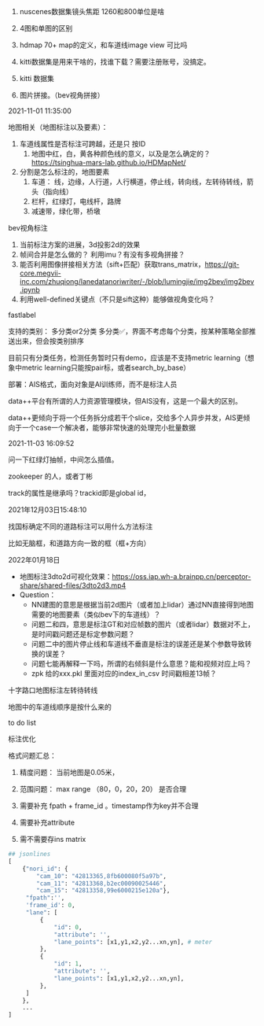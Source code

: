 1.  nuscenes数据集镜头焦距 1260和800单位是啥
2.  4图和单图的区别
3.  hdmap 70+ map的定义，和车道线image view 可比吗
4.  kitti数据集是用来干啥的，找谁下载？需要注册账号，没搞定。  





1.  kitti 数据集
2.  图片拼接。（bev视角拼接）







2021-11-01 11:35:00

地图相关（地图标注以及要素）：

1.  车道线属性是否标注可跨越，还是只 按ID
    1.  地图中红，白，黄各种颜色线的意义，以及是怎么确定的？https://tsinghua-mars-lab.github.io/HDMapNet/
2.  分割是怎么标注的，地图要素
    1.  车道： 线，边缘，人行道，人行横道，停止线，转向线，左转待转线，箭头（指向线）
    2.  栏杆，红绿灯，电线杆，路牌
    3.  减速带，绿化带，桥墩

bev视角标注

1.  当前标注方案的进展，3d投影2d的效果
2.  帧间合并是怎么做的？ 利用imu？有没有多视角拼接？
3.  能否利用图像拼接相关方法（sift+匹配）获取trans_matrix，https://git-core.megvii-inc.com/zhuqiong/lanedatanoriwriter/-/blob/lumingjie/img2bev/img2bev.ipynb
4.  利用well-defined关键点（不只是sift这种）能够做视角变化吗？







fastlabel

支持的类别： 多分类or2分类 多分类✅，界面不考虑每个分类，按某种策略全部推送出来，但会按类别排序

目前只有分类任务，检测任务暂时只有demo，应该是不支持metric learning（想象中metric learning只能按pair标，或者search_by_base）

部署：AIS格式，面向对象是AI训练师，而不是标注人员

data++平台有所谓的人力资源管理模块，但AIS没有，这是一个最大的区别。

data++更倾向于将一个任务拆分成若干个slice，交给多个人异步并发，AIS更倾向于一个case一个解决者，能够非常快速的处理完小批量数据





2021-11-03 16:09:52

问一下红绿灯抽帧，中间怎么插值。

zookeeper 的人，或者丁彬

track的属性是继承吗？trackid即是global id，



2021年12月03日15:48:10

找国标确定不同的道路标注可以用什么方法标注

比如无脑框，和道路方向一致的框（框+方向）







2022年01月18日

*   地图标注3dto2d可视化效果：https://oss.iap.wh-a.brainpp.cn/perceptor-share/shared-files/3dto2d3.mp4
*   Question：
    *   NN建图的意思是根据当前2d图片（或者加上lidar）通过NN直接得到地图需要的地图要素（类似bev下的车道线）？
    *   问题二和四，意思是标注GT和对应帧数的图片（或者lidar）数据对不上，是时间戳问题还是标定参数问题？
    *   问题二中的图片停止线和车道线不垂直是标注的误差还是某个参数导致转换的误差？
    *   问题七能再解释一下吗，所谓的右倾斜是什么意思？能和视频对应上吗？
    *   zpk 给的xxx.pkl 里面对应的index_in_csv 时间戳相差13帧？







十字路口地图标注左转待转线

地图中的车道线顺序是按什么来的



to do list

标注优化

格式问题汇总：

1.  精度问题： 当前地图是0.05米，

2.  范围问题： max range  （80，0，20，20） 是否合理

3.  需要补充 fpath + frame_id 。timestamp作为key并不合理

4.  需要补充attribute

5.  需不需要存ins matrix

    





~~~~python
## jsonlines
[
    {"nori_id": {
        "cam_10": "42813365,8fb600080f5a97b", 
        "cam_11": "42813368,b2ec00090025446", 
        "cam_15": "42813358,99e6000215e120a"},
     "fpath":'',
     'frame_id': 0,
     "lane": [
         {
             "id": 0,
             "attribute": '',
             "lane_points": [x1,y1,x2,y2...xn,yn], # meter
         },
         {
             "id": 1,
             "attribute": '',
             "lane_points": [x1,y1,x2,y2...xn,yn],
         },
     ]
    },
    ...
]
~~~~











